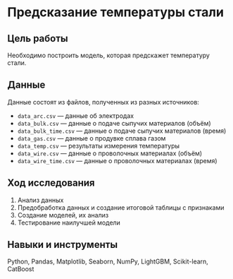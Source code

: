 # Предсказание температуры стали
## Цель работы
Необходимо построить модель, которая предскажет температуру стали.
## Данные
Данные состоят из файлов, полученных из разных источников:
- `data_arc.csv` — данные об электродах
- `data_bulk.csv` — данные о подаче сыпучих материалов (объём)
- `data_bulk_time.csv` — данные о подаче сыпучих материалов (время)
- `data_gas.csv` — данные о продувке сплава газом
- `data_temp.csv` — результаты измерения температуры
- `data_wire.csv` — данные о проволочных материалах (объём)
- `data_wire_time.csv` — данные о проволочных материалах (время)

## Ход исследования
1. Анализ данных
2. Предобработка данных и создание итоговой таблицы с признаками
3. Создание моделей, их анализ 
4. Тестирование наилучшей модели

## Навыки и инструменты
Python, Pandas, Matplotlib, Seaborn, NumPy, LightGBM, Scikit-learn, CatBoost
